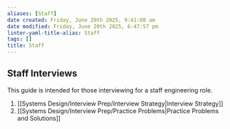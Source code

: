 ```yaml
---
aliases: [Staff]
date created: Friday, June 20th 2025, 9:41:08 am
date modified: Friday, June 20th 2025, 6:47:57 pm
linter-yaml-title-alias: Staff
tags: []
title: Staff
---
```


## Staff Interviews

This guide is intended for those interviewing for a staff engineering role.

1. [[Systems Design/Interview Prep/Interview Strategy|Interview Strategy]]
2. [[Systems Design/Interview Prep/Practice Problems|Practice Problems and Solutions]]
